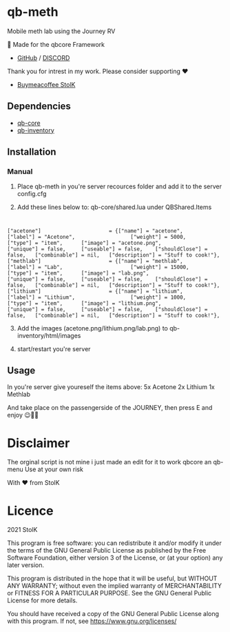 # qb-meth
Mobile meth lab using the Journey RV

🔴 Made for the qbcore Framework
- [GitHub](https://github.com/qbcore-framework) / [DISCORD](https://www.discord.gg/qbcore)


Thank you for intrest in my work.
Please consider supporting ❤
- [Buymeacoffee StolK](https://www.buymeacoffee.com/StolK)

## Dependencies
- [qb-core](https://github.com/qbcore-framework/qb-core)
- [qb-inventory](https://github.com/qbcore-framework/qb-inventory)

## Installation
### Manual
1. Place qb-meth in you're server recources folder and add it to the server config.cfg

2. Add these lines below to: qb-core/shared.lua under QBShared.Items
#
	["acetone"] 				 	 = {["name"] = "acetone", 			  			["label"] = "Acetone", 					["weight"] = 5000, 		["type"] = "item", 		["image"] = "acetone.png", 				["unique"] = false, 	["useable"] = false, 	["shouldClose"] = false,   ["combinable"] = nil,   ["description"] = "Stuff to cook!"},
	["methlab"] 				 	 = {["name"] = "methlab", 			  			["label"] = "Lab", 						["weight"] = 15000, 	["type"] = "item", 		["image"] = "lab.png", 					["unique"] = false, 	["useable"] = false, 	["shouldClose"] = false,   ["combinable"] = nil,   ["description"] = "Stuff to cook!"},
	["lithium"] 				 	 = {["name"] = "lithium", 			  			["label"] = "Lithium", 					["weight"] = 1000, 		["type"] = "item", 		["image"] = "lithium.png", 				["unique"] = false, 	["useable"] = false, 	["shouldClose"] = false,   ["combinable"] = nil,   ["description"] = "Stuff to cook!"},

3. Add the images (acetone.png/lithium.png/lab.png) to qb-inventory/html/images

3. start/restart you're server

## Usage
In you're server give youreself the items above:
5x Acetone
2x Lithium
1x Methlab

And take place on the passengerside of the JOURNEY, then press E and enjoy 😉👍🏼

# Disclaimer
The orginal script is not mine i just made an edit for it to work qbcore an qb-menu
Use at your own risk

With ❤ from StolK


# Licence
2021 StolK

This program is free software: you can redistribute it and/or modify
it under the terms of the GNU General Public License as published by
the Free Software Foundation, either version 3 of the License, or
(at your option) any later version.

This program is distributed in the hope that it will be useful,
but WITHOUT ANY WARRANTY; without even the implied warranty of
MERCHANTABILITY or FITNESS FOR A PARTICULAR PURPOSE.  See the
GNU General Public License for more details.

You should have received a copy of the GNU General Public License
along with this program.  If not, see <https://www.gnu.org/licenses/>
